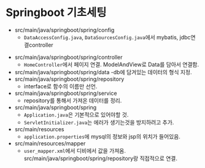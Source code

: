 # Springboot 기초세팅
* src/main/java/springboot/spring/config
  * `DataAccessConfig.java`, `DataSourcesConfig.java`에서 mybatis, jdbc연결controller
- src/main/java/springboot/spring/controller
  - `HomeController`에서 페이지 연결. ModelAndView로 Data를 담아서 연결함.
- src/main/java/springboot/spring/data
  -db에 담겨있는 데이터의 형식 지정.
- src/main/java/springboot/spring/repository
  - interface로 함수의 이름만 선언.
- src/main/java/springboot/spring/service
  - repository를 통해서 가져온 데이터를 정리.
- src/main/java/springboot/spring
  - `Application.java`은 기본적으로 있어야할 것. 
  - `ServletInitializer.java`는 에러가 생기는것을 방지하려고 추가.
- src/main/resources
  - `application.properties`에 mysql의 정보와 jsp의 위치가 들어있음.
- src/main/resources/mapper
  - `user_mapper.xml`에서 디비에서 값을 가져옴. src/main/java/springboot/spring/repository랑 직접적으로 연결.
